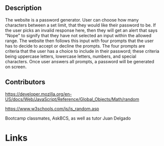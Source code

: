 ## Description
The website is a password generator. User can choose how many characters between a set limit, that they would like their password to be. If the user picks an invalid response here, then they will get an alert that says "Nope" to signify that they have not selected an input within the allowed range. The website then follows this input with four prompts that the user has to decide to accept or decline the prompts. The four prompts are criteria that the user has a choice to include in their password; these criteria being uppercase letters, lowercase letters, numbers, and special characters. Once user answers all prompts, a password will be generated on screen.

## Contributors
https://developer.mozilla.org/en-US/docs/Web/JavaScript/Reference/Global_Objects/Math/random

https://www.w3schools.com/js/js_random.asp

Bootcamp classmates, AskBCS, as well as tutor Juan Delgado

# Links 

